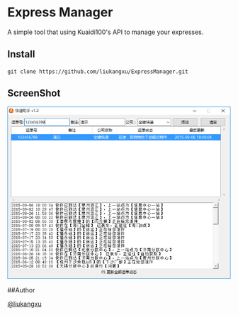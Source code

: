 # Express Manager

A simple tool that using Kuaidi100's API to manage your expresses.

## Install

	git clone https://github.com/liukangxu/ExpressManager.git

## ScreenShot

![](https://raw.githubusercontent.com/liukangxu/ExpressManager/master/ScreenShot/Main.PNG)

##Author

[@liukangxu](https://twitter.com/liukangxu)